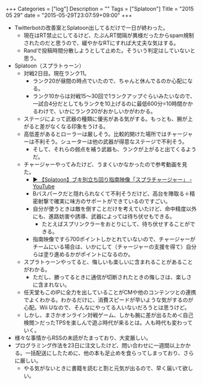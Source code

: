 +++
Categories = ["log"]
Description = ""
Tags = ["Splatoon"]
Title = "2015 05 29"
date = "2015-05-29T23:07:59+09:00"
+++

* Twitterbotの改善案とSplatoon出してるだけで一日が終わった。
	* 現在はRT禁止にしてるけど、たぶんRT間隔が異様だったからspam規制されたのだと思うので、緩やかなRTにすれば大丈夫な気はする。
	* Randで投稿時間分散しようとして止めた。そういう判定はしていないと思う。
* Splatoon（スプラトゥーン）
	* 対戦2日目。現在ランク11。
		* ランク20が昼間の時点でいたので、ちゃんと休んでるのか心配になる。
		* ランク10からは対戦15〜30回で1ランクアップぐらいみたいなので、一試合4分だとしてもランクを10上げるのに最低600分=10時間かかるわけで、いかにランク20がおかしいかがわかる。
	* ステージによって武器の種類に優劣がある気がする。もっとも、腕が上がると差がなくなる印象をうける。
	* 高低差があるとローラーは厳しそう。比較的開けた場所ではチャージャーは不利そう。シューターは他の武器が得意なステージで不利そう。
		* そして、それらの弱点を補う武器も、ランクが上がると出てくるようだ。
	* チャージャーやってみたけど、うまくいかなかったので参考動画を見た。
		* [▶ 【Splatoon】ブキ別立ち回り指南映像「スプラチャージャー」 - YouTube](https://youtu.be/cWididP-gQw)
		* Bバスパークだと隠れられなくて不利そうだけど、高台を陣取る＋精密射撃で確実に味方のサポートができているのですごい。
		* 自分が使うときは敵を倒すことだけを考えていたけど、命中精度以外にも、進路妨害や誘導、武器によっては待ち伏せもできる。
			* たとえばスプリンクラーをおとりにして、待ち伏せすることができる。
		* 指南映像ですら700ポイントしかとれていないので、チャージャーがチームにいる場合は、いかにして（チャージャーの支援を得て）自分らは塗り進めるかがポイントになるのか。
	* スプラトゥーンやってると、悔しいも楽しいに含まれることがあることがわかる。
		* ただし、勝ってるときに通信が切断されたときの悔しさは、楽しさに含まれない。
	* 任天堂もこのIPに全力を出していることがCMや他のコンテンツとの連携でよくわかる。わかるだけに、消費スピードが早いような気がするのが心配。Wii Uなので、そんなにやってる人いないだろうとは思うけど。
	* しかし、まさかオンライン対戦ゲーム、しかも腕に差が出るため＜自己検閲＞だったTPSを楽しんで遊ぶ時代が来るとは。人も時代も変わっていく。
* 様々な事情からRSSの未読がたまっており、大変厳しい。
* プログラミング作法を23日に注文したけど、問い合わせに一週間以上かかる。一括配送にしたために、他の本も足止めを食らってしまっており、さらに厳しい。
	* やる気がないときに書籍を読むと割と元気が出るので、早く届いて欲しい。
